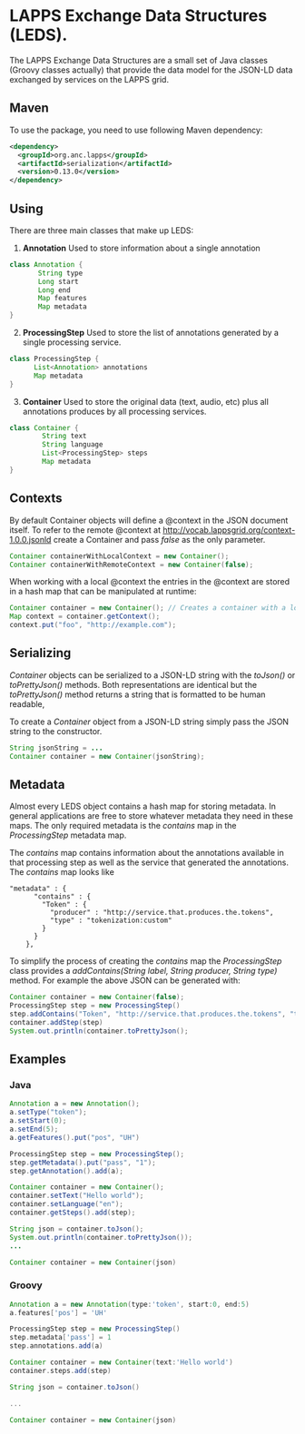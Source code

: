 LAPPS Exchange Data Structures (LEDS).
======================================

The LAPPS Exchange Data Structures are a small set of Java classes (Groovy classes 
actually) that provide the data model for the JSON-LD data exchanged by services on the
LAPPS grid.

## Maven

To use the package, you need to use following Maven dependency:

```xml
<dependency>
  <groupId>org.anc.lapps</groupId>
  <artifactId>serialization</artifactId>
  <version>0.13.0</version>
</dependency>
```

## Using
There are three main classes that make up LEDS:

1. **Annotation** Used to store information about a single annotation
```groovy
class Annotation {
       String type
       Long start
       Long end
       Map features
       Map metadata
}
```

2. **ProcessingStep** Used to store the list of annotations generated by a single processing service.
```groovy
class ProcessingStep {
      List<Annotation> annotations
      Map metadata
}
```

3. **Container** Used to store the original data (text, audio, etc) plus all annotations produces by all
processing services.
```groovy
class Container {
        String text
        String language
        List<ProcessingStep> steps
        Map metadata
}
```

## Contexts

By default Container objects will define a @context in the JSON document itself.  To refer to the remote @context at http://vocab.lappsgrid.org/context-1.0.0.jsonld create a Container and pass _false_ as the only parameter.

```java
Container containerWithLocalContext = new Container();
Container containerWithRemoteContext = new Container(false);
```

When working with a local @context the entries in the @context are stored in a hash map that can be manipulated at runtime:

```java
Container container = new Container(); // Creates a container with a local @context object.
Map context = container.getContext();
context.put("foo", "http://example.com");

```

## Serializing

_Container_ objects can be serialized to a JSON-LD string with the _toJson()_ or _toPrettyJson()_ methods.  Both representations are identical but the _toPrettyJson()_ method returns a string that is formatted to be human readable,

To create a _Container_ object from a JSON-LD string simply pass the JSON string to the constructor.

```java
String jsonString = ...
Container container = new Container(jsonString);
```

## Metadata

Almost every LEDS object contains a hash map for storing metadata.  In general applications are
free to store whatever metadata they need in these maps.  The only required metadata
is the _contains_ map in the _ProcessingStep_ metadata map.

The _contains_ map contains information about the annotations available in that
processing step as well as the service that generated the annotations.  The _contains_
map looks like

```
"metadata" : {
      "contains" : {
        "Token" : {
          "producer" : "http://service.that.produces.the.tokens",
          "type" : "tokenization:custom"
        }
      }
    },
```

To simplify the process of creating the _contains_ map the _ProcessingStep_ class
provides a _addContains(String label, String producer, String type)_ method. For
 example the above JSON can be generated with:

```java
Container container = new Container(false);
ProcessingStep step = new ProcessingStep()
step.addContains("Token", "http://service.that.produces.the.tokens", "tokenization:custom");
container.addStep(step)
System.out.println(container.toPrettyJson();
```

## Examples

### Java

```java
Annotation a = new Annotation();
a.setType("token");
a.setStart(0);
a.setEnd(5);
a.getFeatures().put("pos", "UH")

ProcessingStep step = new ProcessingStep();
step.getMetadata().put("pass", "1");
step.getAnnotation().add(a);

Container container = new Container();
container.setText("Hello world");
container.setLanguage("en");
container.getSteps().add(step);

String json = container.toJson();
System.out.println(container.toPrettyJson());
...

Container container = new Container(json)
```

### Groovy
```groovy
Annotation a = new Annotation(type:'token', start:0, end:5)
a.features['pos'] = 'UH'

ProcessingStep step = new ProcessingStep()
step.metadata['pass'] = 1
step.annotations.add(a)

Container container = new Container(text:'Hello world')
container.steps.add(step)

String json = container.toJson()

...

Container container = new Container(json)
```
